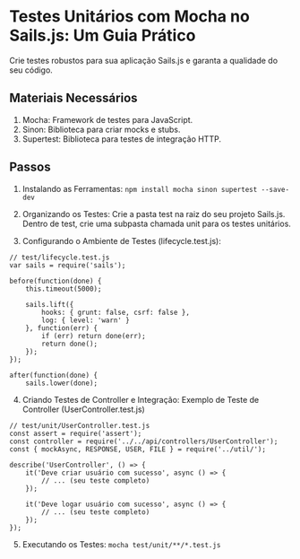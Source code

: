 # Testes Unitários com Mocha no Sails.js: Um Guia Prático
Crie testes robustos para sua aplicação Sails.js e garanta a qualidade do seu código.

## Materiais Necessários
1. Mocha: Framework de testes para JavaScript.
2. Sinon: Biblioteca para criar mocks e stubs.
3. Supertest: Biblioteca para testes de integração HTTP.

## Passos
1. Instalando as Ferramentas:
`npm install mocha sinon supertest --save-dev`
2. Organizando os Testes:
Crie a pasta test na raiz do seu projeto Sails.js.
Dentro de test, crie uma subpasta chamada unit para os testes unitários.

3. Configurando o Ambiente de Testes (lifecycle.test.js):
```
// test/lifecycle.test.js
var sails = require('sails');

before(function(done) {
    this.timeout(5000);

    sails.lift({
        hooks: { grunt: false, csrf: false },
        log: { level: 'warn' }
    }, function(err) {
        if (err) return done(err);
        return done();
    });
});

after(function(done) {
    sails.lower(done);
```

4. Criando Testes de Controller e Integração:
Exemplo de Teste de Controller (UserController.test.js)
```
// test/unit/UserController.test.js
const assert = require('assert');
const controller = require('../../api/controllers/UserController');
const { mockAsync, RESPONSE, USER, FILE } = require('../util/');

describe('UserController', () => {
    it('Deve criar usuário com sucesso', async () => {
        // ... (seu teste completo)
    });

    it('Deve logar usuário com sucesso', async () => {
        // ... (seu teste completo)
    });
});
```

5. Executando os Testes:
`mocha test/unit/**/*.test.js`